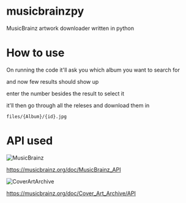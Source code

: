 
# musicbrainzpy
MusicBrainz artwork downloader written in python


# How to use
On running the code it'll ask you which album you want to search for

and now few results should show up

enter the number besides the result to select it

it'll then go through all the releses and download them in

`files/{Album}/{id}.jpg`


# API used

![MusicBrainz](https://staticbrainz.org/MB/header-logo-1f7dc2a.svg)

https://musicbrainz.org/doc/MusicBrainz_API

![CoverArtArchive](https://coverartarchive.org/img/navbar_logo.svg)

https://musicbrainz.org/doc/Cover_Art_Archive/API
